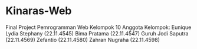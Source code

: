 # Kinaras-Web
Final Project Pemrogramman Web Kelompok 10
Anggota Kelompok:
Eunique Lydia Stephany (22.11.4545)
Bima Pratama (22.11.4547)
Guruh Jodi Saputra (22.11.4569)
Zefantio (22.11.4580)
Zahran Nugraha (22.11.4598)
